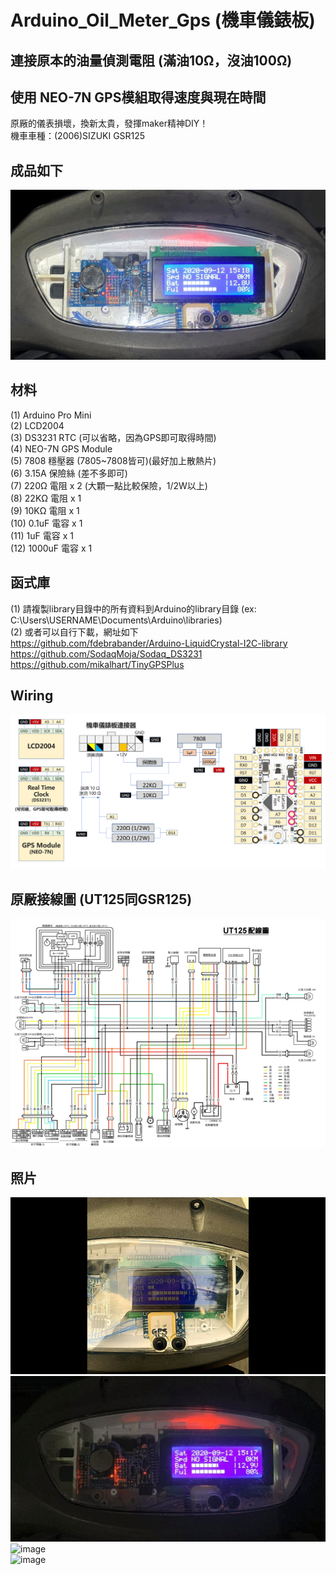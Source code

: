 # Arduino_Oil_Meter_Gps (機車儀錶板)  
## 連接原本的油量偵測電阻 (滿油10Ω，沒油100Ω)  
## 使用 NEO-7N GPS模組取得速度與現在時間  
 
原厰的儀表損壞，換新太貴，發揮maker精神DIY！  
機車車種：(2006)SIZUKI GSR125  

## 成品如下  
![image](https://github.com/Chihhao/Arduino_Oil_Meter_Gps/blob/main/image/1.jpg)

## 材料
(1) Arduino Pro Mini  
(2) LCD2004  
(3) DS3231 RTC (可以省略，因為GPS即可取得時間)  
(4) NEO-7N GPS Module  
(5) 7808 穩壓器 (7805~7808皆可)(最好加上散熱片)  
(6) 3.15A 保險絲 (差不多即可)  
(7) 220Ω 電阻 x 2  (大顆一點比較保險，1/2W以上)  
(8) 22KΩ 電阻 x 1  
(9) 10KΩ 電阻 x 1  
(10) 0.1uF  電容 x 1  
(11) 1uF    電容 x 1  
(12) 1000uF 電容 x 1  

## 函式庫 
(1) 請複製library目錄中的所有資料到Arduino的library目錄 (ex: C:\Users\USERNAME\Documents\Arduino\libraries)  
(2) 或者可以自行下載，網址如下  
https://github.com/fdebrabander/Arduino-LiquidCrystal-I2C-library  
https://github.com/SodaqMoja/Sodaq_DS3231  
https://github.com/mikalhart/TinyGPSPlus  

## Wiring  
![image](https://github.com/Chihhao/Arduino_Oil_Meter_Gps/blob/main/image/wiring.png)  

## 原厰接線圖  (UT125同GSR125)
![image](https://github.com/Chihhao/Arduino_Oil_Meter_Gps/blob/main/image/wiring2.png)  

## 照片  
![image](https://github.com/Chihhao/Arduino_Oil_Meter_Gps/blob/main/image/2.jpg)  
![image](https://github.com/Chihhao/Arduino_Oil_Meter_Gps/blob/main/image/3.jpg)  
![image](https://github.com/Chihhao/Arduino_Oil_Meter_Gps/blob/main/image/4.jpg)  
![image](https://github.com/Chihhao/Arduino_Oil_Meter_Gps/blob/main/image/5.jpg)  
